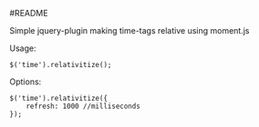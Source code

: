 #README

Simple jquery-plugin making time-tags relative using moment.js

Usage:
	
	$('time').relativitize();

Options:
	
	$('time').relativitize({
		refresh: 1000 //milliseconds
	});